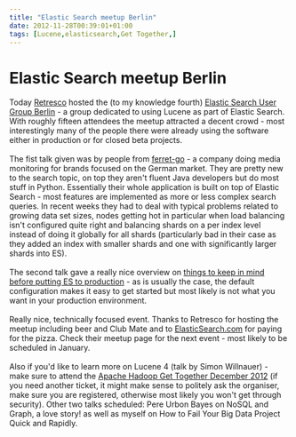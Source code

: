 ```yaml
---
title: "Elastic Search meetup Berlin"
date: 2012-11-28T00:39:01+01:00
tags: [Lucene,elasticsearch,Get Together,]
---
```


# Elastic Search meetup Berlin


Today <a href="http://www.retresco.de/">Retresco</a> hosted the (to my knowledge fourth) <a 
href="http://www.meetup.com/ElasticSearch-UG-Berlin/">Elastic Search User Group Berlin</a> - a group dedicated to using 
Lucene as part of Elastic Search. With roughly fifteen attendees the meetup attracted a decent crowd - most 
interestingly many of the people there were already using the software either in production or for closed beta 
projects.<br><br>The fist talk given was by people from <a href="http://www.ferret-go.com/">ferret-go</a> - a company 
doing media monitoring for brands focused on the German market. They are pretty new to the search topic, on top they 
aren't fluent Java developers but do most stuff in Python. Essentially their whole application is built on top of 
Elastic Search - most features are implemented as more or less complex search queries. In recent weeks they had to deal 
with typical problems related to growing data set sizes, nodes getting hot in particular when load balancing isn't 
configured quite right and balancing shards on a per index level instead of doing it globally for all shards 
(particularly bad in their case as they added an index with smaller shards and one with significantly larger shards 
into ES).<br><br>The second talk gave a really nice overview on <a 
href="http://asquera.de/opensource/2012/11/25/elasticsearch-pre-flight-checklist/">things to keep in mind before 
putting ES to production</a> - as is usually the case, the default configuration makes it easy to get started but most 
likely is not what you want in your production environment.<br><br>Really nice, technically focused event. Thanks to 
Retresco for hosting the meetup including beer and Club Mate and to <a 
href="http://www.elasticsearch.com/">ElasticSearch.com</a> for paying for the pizza. Check their meetup page for the 
next event - most likely to be scheduled in January.<br><br>Also if you'd like to learn more on Lucene 4 (talk by Simon 
Willnauer) - make sure to attend the <a href="https://www.xing.com/events/hadoop-get-together-1165460">Apache Hadoop 
Get Together December 2012</a> (if you need another ticket, it might make sense to politely ask the organiser, make 
sure you are registered, otherwise most likely you won't get through security). Other two talks scheduled:  Pere Urbon 
Bayes on NoSQL and Graph, a love story! as well as myself on How to Fail Your Big Data Project Quick and Rapidly.
